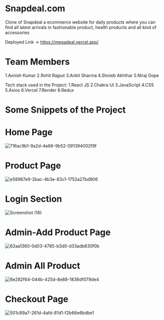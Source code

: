 # Snapdeal.com

Clone of Snapdeal a ecommerce website for daily products where you can find all latest arrivals in fashionable product, health products and all kind of accessories

Deployed Link -> https://megadeal.vercel.app/

# Team Members
1.Avnish Kumar
2.Rohit Rajput
3.Ankit Sharma
4.Shoieb Akhthar
5.Niraj Gope

Tech stack used in the Project:
1.React JS
2.Chakra UI
3.JavaScript
4.CSS
5.Axios
6.Vercel
7.Render
8.Redux



# Some Snippets of the Project

# Home Page
![716ac9b1-9a2d-4e66-9b52-091394002f9f](https://user-images.githubusercontent.com/112858493/221488581-c2a9c53f-1ef9-4ada-9477-68792bf63f4a.jpg)


# Product Page
![e58987e9-2bac-4b3e-83c1-1752a27bd906](https://user-images.githubusercontent.com/112858493/221488677-fe2de888-6851-4672-8a18-67717c4dc837.jpg)


# Login Section
![Screenshot (16)](https://user-images.githubusercontent.com/112858493/213980231-210cb82c-33fc-4343-a4ce-42bfeb409446.png)

# Admin-Add Product Page
![62aa1360-0d03-4785-b3d0-d33adb830f0b](https://user-images.githubusercontent.com/112858493/221488696-99c4726d-929c-4c37-973a-45d4d3cd2975.jpg)


# Admin All Product

![6e282f64-044b-425d-8e88-1836df079de4](https://user-images.githubusercontent.com/112858493/221488735-583bc8da-bbe7-40b6-b153-0b5cb379b8ff.jpg)


# Checkout Page
![501c89a7-261d-4afd-81d1-f2b66e6bdbe1](https://user-images.githubusercontent.com/112858493/221488777-4cea875d-06fd-43d8-971f-c97db476fffe.jpg)

